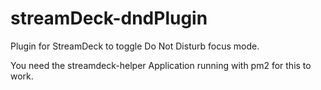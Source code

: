 # streamDeck-dndPlugin
Plugin for StreamDeck to toggle Do Not Disturb focus mode.

You need the streamdeck-helper Application running with pm2 for this to work.
